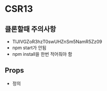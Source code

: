 # CSR13

## 클론할때 주의사항

- TlJIVGZoR3hzT0swUHZnSm5NamR5Zz09
- npm start가 안됨
- npm install을 한번 적어줘야 함
  

## Props
- 정의 